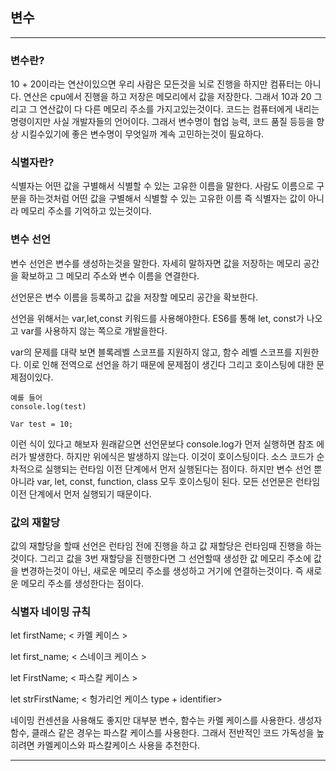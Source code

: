 ## 변수

---

### 변수란?

10 + 20이라는 연산이있으면 우리 사람은 모든것을 뇌로 진행을 하지만 컴퓨터는 아니다. 연산은 cpu에서 진행을 하고 저장은 메모리에서 값을 저장한다. 그래서 10과 20 그리고 그 연산값이 다 다른 메모리 주소를 가지고있는것이다. 코드는 컴퓨터에게 내리는 명령이지만 사실 개발자들의 언어이다. 그래서 변수명이 협업 능력, 코드 품질 등등을 향상 시킬수있기에 좋은 변수명이 무엇일까 계속 고민하는것이 필요하다.

### 식별자란?

식별자는 어떤 값을 구별해서 식별할 수 있는 고유한 이름을 말한다. 사람도 이름으로 구분을 하는것처럼 어떤 값을 구별해서 식별할 수 있는 고유한 이름
즉 식별자는 값이 아니라 메모리 주소를 기억하고 있는것이다.

### 변수 선언

변수 선언은 변수를 생성하는것을 말한다. 자세히 말하자면 값을 저장하는 메모리 공간을 확보하고 그 메모리 주소와 변수 이름을 연결한다.

선언문은 변수 이름을 등록하고 값을 저장할 메모리 공간을 확보한다.

선언을 위해서는 var,let,const 키워드를 사용해야한다.
ES6를 통해 let, const가 나오고 var를 사용하지 않는 쪽으로 개발을한다.

var의 문제를 대략 보면 블록레벨 스코프를 지원하지 않고, 함수 레벨 스코프를 지원한다. 이로 인해 전역으로 선언을 하기 때문에 문제점이 생긴다
그리고 호이스팅에 대한 문제점이있다.

```
예를 들어
console.log(test)

Var test = 10;
```

이런 식이 있다고 해보자
원래같으면 선언문보다 console.log가 먼저 실행하면 참조 에러가 발생한다.
하지만 위에식은 발생하지 않는다. 이것이 호이스팅이다. 소스 코드가 순차적으로 실행되는 런타임 이전 단계에서 먼저 실행된다는 점이다.
하지만 변수 선언 뿐아니라 var, let, const, function, class 모두 호이스팅이 된다. 모든 선언문은 런타임 이전 단계에서 먼저 실행되기 때문이다.

### 값의 재할당

값의 재할당을 할때 선언은 런타임 전에 진행을 하고 값 재할당은 런타임때 진행을 하는것이다.
그리고 값을 3번 재할당을 진행한다면 그 선언할때 생성한 값 메모리 주소에 값을 변경하는것이 아닌, 새로운 메모리 주소를 생성하고 거기에 연결하는것이다. 즉 새로운 메모리 주소를 생성한다는 점이다.

### 식별자 네이밍 규칙

let firstName; < 카멜 케이스 >

let first_name; < 스네이크 케이스 >

let FirstName; < 파스칼 케이스 >

let strFirstName; < 헝가리언 케이스 type + identifier>

네이밍 컨센션을 사용해도 좋지만 대부분 변수, 함수는 카멜 케이스를 사용한다.
생성자 함수, 클래스 같은 경우는 파스칼 케이스를 사용한다.
그래서 전반적인 코드 가독성을 높히려면 카멜케이스와 파스칼케이스 사용을 추천한다.

---

